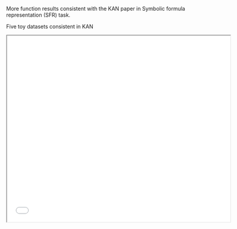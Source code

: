 More function results consistent with the KAN paper in Symbolic formula representation (SFR) task.

Five toy datasets consistent in KAN
<iframe src="SFR.pdf" width="600" height="500"></iframe>
